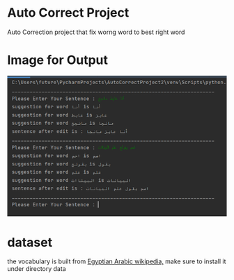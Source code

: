 # Auto Correct Project
Auto Correction project that fix worng word to best right word

# Image for Output 

![](https://raw.githubusercontent.com/AhmedMagdy231/AutoCorrectProject2/master/images/Screenshot%20(200).png)




# dataset
the vocabulary is built from [Egyptian Arabic wikipedia,](https://drive.google.com/file/d/1bgDu-LFQRB0wHGtRCCqJW5Gg_4DDDB0G/view) make sure to install it under directory data
